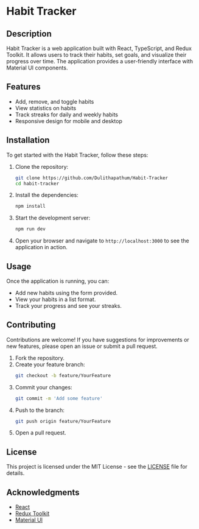 # Habit Tracker

## Description
Habit Tracker is a web application built with React, TypeScript, and Redux Toolkit. It allows users to track their habits, set goals, and visualize their progress over time. The application provides a user-friendly interface with Material UI components.

## Features
- Add, remove, and toggle habits
- View statistics on habits
- Track streaks for daily and weekly habits
- Responsive design for mobile and desktop

## Installation

To get started with the Habit Tracker, follow these steps:

1. Clone the repository:
   ```bash
   git clone https://github.com/Dulithapathum/Habit-Tracker
   cd habit-tracker
   ```

2. Install the dependencies:
   ```bash
   npm install
   ```

3. Start the development server:
   ```bash
   npm run dev
   ```

4. Open your browser and navigate to `http://localhost:3000` to see the application in action.

## Usage

Once the application is running, you can:
- Add new habits using the form provided.
- View your habits in a list format.
- Track your progress and see your streaks.

## Contributing

Contributions are welcome! If you have suggestions for improvements or new features, please open an issue or submit a pull request.

1. Fork the repository.
2. Create your feature branch:
   ```bash
   git checkout -b feature/YourFeature
   ```
3. Commit your changes:
   ```bash
   git commit -m 'Add some feature'
   ```
4. Push to the branch:
   ```bash
   git push origin feature/YourFeature
   ```
5. Open a pull request.

## License

This project is licensed under the MIT License - see the [LICENSE](LICENSE) file for details.

## Acknowledgments

- [React](https://reactjs.org/)
- [Redux Toolkit](https://redux-toolkit.js.org/)
- [Material UI](https://mui.com/)
